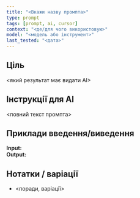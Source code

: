 ```yaml
---
title: "<Вкажи назву промпта>"
type: prompt
tags: [prompt, ai, cursor]
context: "<де/для чого використовую>"
model: "<модель або інструмент>"
last_tested: "<дата>"
---
```


## Ціль
<який результат має видати AI>

## Інструкції для AI
<повний текст промпта>

## Приклади введення/виведення
**Input:**  
**Output:**

## Нотатки / варіації
- <поради, варіації>

